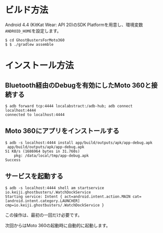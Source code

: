 # ビルド方法 #

Android 4.4 (KitKat Wear: API 20)のSDK Platformを用意し、環境変数`ANDROID_HOME`を設定します。

    $ cd GhostBustersForMoto360
    $ $ ./gradlew assemble

# インストール方法 #

## Bluetooth経由のDebugを有効にしたMoto 360と接続する ##

    $ adb forward tcp:4444 localabstract:/adb-hub; adb connect localhost:4444
    connected to localhost:4444

## Moto 360にアプリをインストールする ##
    
    $ adb -s localhost:4444 install app/build/outputs/apk/app-debug.apk
     app/build/outputs/apk/app-debug.apk
    51 KB/s (1686964 bytes in 31.760s)
        pkg: /data/local/tmp/app-debug.apk
    Success

## サービスを起動する ##

    $ adb -s localhost:4444 shell am startservice io.keiji.ghostbusters/.WatchDockService
    Starting service: Intent { act=android.intent.action.MAIN cat=[android.intent.category.LAUNCHER] cmp=io.keiji.ghostbusters/.WatchDockService }

この操作は、最初の一回だけ必要です。

次回からはMoto 360の起動時に自動的に起動します。